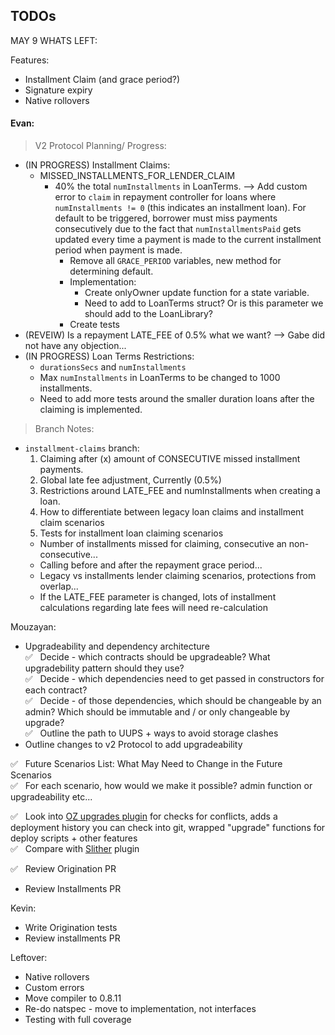 ## TODOs

MAY 9 WHATS LEFT:

Features:
- Installment Claim (and grace period?)
- Signature expiry
- Native rollovers

#### Evan:

> V2 Protocol Planning/ Progress:

- (IN PROGRESS) Installment Claims:
  - MISSED_INSTALLMENTS_FOR_LENDER_CLAIM
    - 40% the total `numInstallments` in LoanTerms. --> Add custom error to `claim` in repayment controller for loans where `numInstallments != 0` (this indicates an installment loan). For default to be triggered, borrower must miss payments consecutively due to the fact that `numInstallmentsPaid` gets updated every time a payment is made to the current installment period when payment is made.
      - Remove all `GRACE_PERIOD` variables, new method for determining default.
      - Implementation:
        - Create onlyOwner update function for a state variable.
        - Need to add to LoanTerms struct? Or is this parameter we should add to the LoanLibrary?
      - Create tests
- (REVEIW) Is a repayment LATE_FEE of 0.5% what we want? --> Gabe did not have any objection...
- (IN PROGRESS) Loan Terms Restrictions:
  - `durationsSecs` and `numInstallments`
   - Max `numInstallments` in LoanTerms to be changed to 1000 installments.
   - Need to add more tests around the smaller duration loans after the claiming is implemented.

> Branch Notes:

- `installment-claims` branch:
  1. Claiming after (x) amount of CONSECUTIVE missed installment payments.
  2. Global late fee adjustment, Currently (0.5%)
  3. Restrictions around LATE_FEE and numInstallments when creating a loan.
  4. How to differentiate between legacy loan claims and installment claim scenarios
  5. Tests for installment loan claiming scenarios
    - Number of installments missed for claiming, consecutive an non-consecutive...
    - Calling before and after the repayment grace period...
    - Legacy vs installments lender claiming scenarios, protections from overlap...
    - If the LATE_FEE parameter is changed, lots of installment calculations regarding late fees will need re-calculation

Mouzayan:

- Upgradeability and dependency architecture\
  ✅ &nbsp; Decide - which contracts should be upgradeable? What upgradebility pattern should they use?\
  ✅ &nbsp; Decide - which dependencies need to get passed in constructors for each contract?\
  ✅ &nbsp; Decide - of those dependencies, which should be changeable by an admin? Which should be immutable and / or only changeable by upgrade?\
  ✅ &nbsp; Outline the path to UUPS + ways to avoid storage clashes
- Outline changes to v2 Protocol to add upgradeability

✅ &nbsp; Future Scenarios List: What May Need to Change in the Future Scenarios\
✅ &nbsp; For each scenario, how would we make it possible? admin function or upgradeability etc...

✅ &nbsp; Look into [OZ upgrades plugin](https://docs.openzeppelin.com/upgrades-plugins/1.x/) for checks for conflicts, adds a deployment history you can check into git, wrapped "upgrade" functions for deploy scripts + other features\
✅ &nbsp; Compare with [Slither](https://github.com/crytic/slither/wiki/Upgradeability-Checks) plugin

✅ &nbsp; Review Origination PR

- Review Installments PR

Kevin:

- Write Origination tests
- Review installments PR

Leftover:

- Native rollovers
- Custom errors
- Move compiler to 0.8.11
- Re-do natspec - move to implementation, not interfaces
- Testing with full coverage
